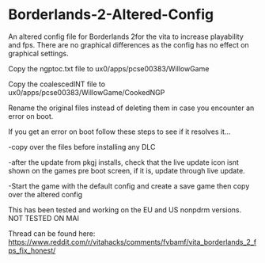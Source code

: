 # Borderlands-2-Altered-Config
 An altered config file for Borderlands 2for the vita to increase playability and fps. There are no graphical differences as the config has no effect on graphical settings.

Copy the ngptoc.txt file to ux0/apps/pcse00383/WillowGame

Copy the coalescedINT file to ux0/apps/pcse00383/WillowGame/CookedNGP

Rename the original files instead of deleting them in case you encounter an error on boot.


If you get an error on boot follow these steps to see if it resolves it...

-copy over the files before installing any DLC

-after the update from pkgj installs, check that the live update icon isnt shown on the games pre boot screen,
if it is, update through live update.

-Start the game with the default config and create a save game then copy over the altered config


This has been tested and working on the EU and US nonpdrm versions. NOT TESTED ON MAI

Thread can be found here: https://www.reddit.com/r/vitahacks/comments/fvbamf/vita_borderlands_2_fps_fix_honest/
 
